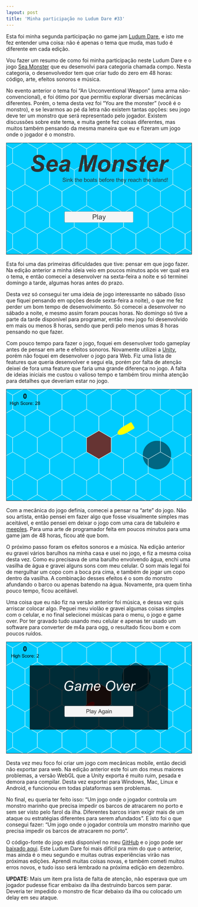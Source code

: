 ```yaml
---
layout: post
title: 'Minha participação no Ludum Dare #33'
---
```


Esta foi minha segunda participação no game jam [Ludum Dare](http://ludumdare.com/), e isto me fez entender uma coisa: não é apenas o tema que muda, mas tudo é diferente em cada edição.

Vou fazer um resumo de como foi minha participação neste Ludum Dare e o jogo [Sea Monster](http://ludumdare.com/compo/ludum-dare-33/?action=preview&uid=52021) que eu desenvolvi para categoria chamada compo. Nesta categoria, o desenvolvedor tem que criar tudo do zero em 48 horas: código, arte, efeitos sonoros e música.

No evento anterior o tema foi “An Unconventional Weapon” (uma arma não-convencional), e foi ótimo por que permitiu explorar diversas mecânicas diferentes. Porém, o tema desta vez foi “You are the monster” (você é o monstro), e se levarmos ao pé da letra não existem tantas opções: seu jogo deve ter um monstro que será representado pelo jogador. Existem discussões sobre este tema, e muita gente fez coisas diferentes, mas muitos também pensando da mesma maneira que eu e fizeram um jogo onde o jogador é o monstro.

![Ludum Dare](../content/images/2015/08/menu.jpg)

Esta foi uma das primeiras dificuldades que tive: pensar em que jogo fazer. Na edição anterior a minha ideia veio em poucos minutos após ver qual era o tema, e então comecei a desenvolver na sexta-feira a noite e só terminei domingo a tarde, algumas horas antes do prazo.

Desta vez só consegui ter uma ideia de jogo interessante no sábado (isso que fiquei pensando em opções desde sexta-feira a noite), o que me fez perder um bom tempo de desenvolvimento. Só comecei a desenvolver no sábado a noite, e mesmo assim foram poucas horas. No domingo só tive a parte da tarde disponível para programar, então meu jogo foi desenvolvido em mais ou menos 8 horas, sendo que perdi pelo menos umas 8 horas pensando no que fazer.

Com pouco tempo para fazer o jogo, foquei em desenvolver todo gameplay antes de pensar em arte e efeitos sonoros. Novamente utilizei a [Unity](http://unity3d.com/), porém não foquei em desenvolver o jogo para Web. Fiz uma lista de features que queria desenvolver e segui ela, porém por falta de atenção deixei de fora uma feature que faria uma grande diferença no jogo. A falta de ideias iniciais me custou o valioso tempo e também tirou minha atenção para detalhes que deveriam estar no jogo.

[![Sea Monster](../content/images/2015/08/game.jpg)](../content/images/2015/08/game.jpg)

Com a mecânica do jogo definia, comecei a pensar na “arte” do jogo. Não sou artista, então pensei em fazer algo que fosse visualmente simples mas aceitável, e então pensei em deixar o jogo com uma cara de tabuleiro e [meeples](https://en.wiktionary.org/wiki/meeple). Para uma arte de programador feita em poucos minutos para uma game jam de 48 horas, ficou até que bom.

O próximo passo foram os efeitos sonoros e a música. Na edição anterior eu gravei vários barulhos na minha casa e usei no jogo, e fiz a mesma coisa desta vez. Como eu precisava de uma barulho envolvendo água, enchi uma vasilha de água e gravei alguns sons com meu celular. O som mais legal foi de mergulhar um copo com a boca pra cima, e também de jogar um copo dentro da vasilha. A combinação desses efeitos é o som do monstro afundando o barco ou apenas batendo na água. Novamente, pra quem tinha pouco tempo, ficou aceitável.

Uma coisa que eu não fiz na versão anterior foi música, e dessa vez quis arriscar colocar algo. Peguei meu violão e gravei algumas coisas simples com o celular, e no final selecionei músicas para o menu, o jogo e game over. Por ter gravado tudo usando meu celular e apenas ter usado um software para converter de m4a para ogg, o resultado ficou bom e com poucos ruídos.

[![](../content/images/2015/08/gameover1.jpg)](../content/images/2015/08/gameover1.jpg)

Desta vez meu foco foi criar um jogo com mecânicas mobile, então decidi não exportar para web. Na edição anterior este foi um dos meus maiores problemas, a versão WebGL que a Unity exporta é muito ruim, pesada e demora para compilar. Desta vez exportei para Windows, Mac, Linux e Android, e funcionou em todas plataformas sem problemas.

No final, eu queria ter feito isso: “Um jogo onde o jogador controla um monstro marinho que precisa impedir os barcos de atracarem no porto e sem ser visto pelo farol da ilha. Diferentes barcos iriam exigir mais de um ataque ou estratégias diferentes para serem afundados”. E isto foi o que consegui fazer: “Um jogo onde o jogador controla um monstro marinho que precisa impedir os barcos de atracarem no porto”.

O código-fonte do jogo está disponível no meu [GitHub](https://github.com/cicanci/game-unity-ld33) e o jogo pode ser [baixado aqui](http://ludumdare.com/compo/ludum-dare-33/?action=preview&uid=52021). Este Ludum Dare foi mais difícil pra mim do que o anterior, mas ainda é o meu segundo e muitas outras experiências virão nas próximas edições. Aprendi muitas coisas novas, e também cometi muitos erros novos, e tudo isso será lembrado na próxima edição em dezembro.

**UPDATE:** Mais um item pra lista de falta de atenção, não esperava que um jogador pudesse ficar embaixo da ilha destruindo barcos sem parar. Deveria ter impedido o monstro de ficar debaixo da ilha ou colocado um delay em seu ataque.
